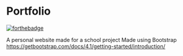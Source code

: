 # Portfolio

[![forthebadge](https://forthebadge.com/images/badges/designed-in-ms-paint.svg)](https://forthebadge.com)


A personal website made for a school project 
Made using Bootstrap
https://getbootstrap.com/docs/4.1/getting-started/introduction/
